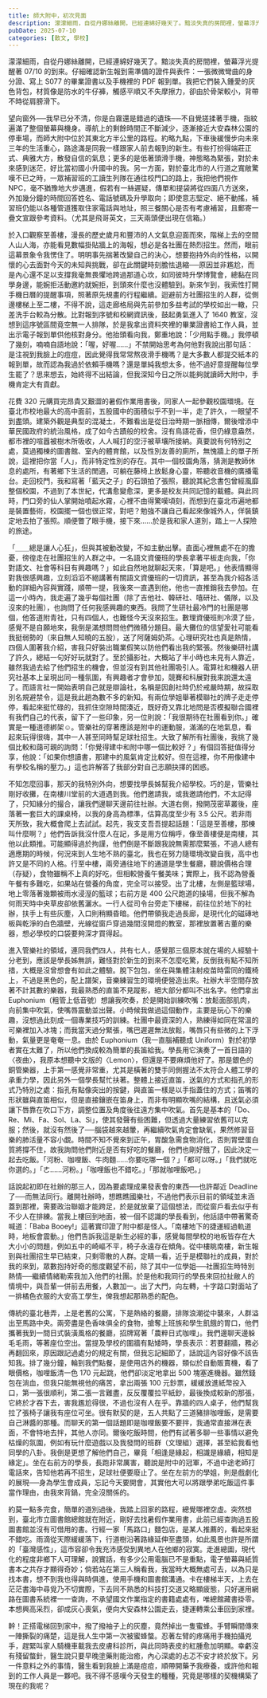 ```yaml
---
title: 師大附中，初次見面
description: 濛濛細雨，自從丹娜絲離開，已經連綿好幾天了。黯淡失真的房間裡，螢幕浮光提醒著 07/10 的到來。仔細確認新生報到需準備的證件與表件：一張微微彎曲的身分證、寫上 S077 的畢業證書以及手機裡的 PD……
pubDate: 2025-07-10
categories: [散文, 學校]
---
```


濛濛細雨，自從丹娜絲離開，已經連綿好幾天了。黯淡失真的房間裡，螢幕浮光提醒著 07/10 的到來。仔細確認新生報到需準備的證件與表件：一張微微彎曲的身分證、寫上 S077 的畢業證書以及手機裡的 PDF 報到單。我把它們裝入鍾愛的灰色背包，材質像是防水的牛仔褲，觸感平順又不失摩擦力，卻由於骨架較小，背帶不時從肩膀滑下。

望向窗外──我早已分不清，你是白霧還是錯過的遺珠──不自覺搓揉著手機，指紋遍滿了整個螢幕與機身。導航上的剩餘時間正不斷減少，逐漸接近大安森林公園的停車場，而師大附中位於其東北方半公里的路程。約略九點，下車後緩慢步向未來三年的生活重心，路途滿是同我一樣跟家人前去報到的新生。有些打扮得端莊正式、典雅大方，散發自信的氣息；更多的是低著頭滑手機，神態略為緊張，對於未來感到迷茫，好比當初國小升國中的我。另一方面，對於臺北市的人行道之寬敞驚嘆不已之時，一眾補習班的工讀生列隊在通往校門口的路上，我把他們視作 NPC，毫不猶豫地大步邁進，假若有一絲遲疑，傳單和提袋將從四面八方送來，外加幾分鐘的時間回答姓名、電話號碼及升學取向；即使意志堅定、絕不動搖，補習班仍能以各種管道獲取住家電話與地址，照三餐關心是否有考慮補習，且郵寄一疊文宣跟參考資料。（尤其是飛哥英文，三天兩頭便出現在信箱。）

於入口觀察至善樓，漫長的歷史歲月和豐沛的人文氣息迎面而來，階梯上去的空間人山人海，亦能看見數幅掛貼牆上的海報，想必是各社團在熱烈招生。然而，眼前這幕景象令我愣住了。明明事先揣著改變自己的決心，想要抱持外向的性格，以開懷的心去面對今天的未知與挑戰，卻在此關鍵時刻膽怯退縮──原因並非尷尬，而是內心還不足以支撐我毫無畏懼地跨過那道心坎，如同彼時升學博覽會，總黏在同學身邊，能婉拒活動邀約就婉拒，到頭來什麼也沒體驗到。新來乍到，我索性打開手機日曆的提醒事項，照著原先規畫的行程繼續。迴避前方社團招生的人群，從側邊樓梯上至二樓，不得不說，這走廊格局與先前參加多益考試的學校如出一轍，只差洗手台較為分散。比對報到序號和校網資訊後，鼓起勇氣進入了 1640 教室，沒想到這序號區間竟空無一人排隊，於是我拿出資料夾裡的畢業證書給工作人員，並出示電子報到單供他核對身分。他抬頭看向我，鄭重地說：「少用點手機。」我停頓了幾刻，喃喃自語地說：「喔，好喔……」不禁開始思考為何他對我說出那句話：是注視到我臉上的痘痘，因此覺得我常常熬夜滑手機嗎？是大多數人都提交紙本的報到單，故而認為我過於依賴手機嗎？還是單純我想太多，他不過好意提醒每位學生罷了？思來想去，始終得不出結論，但我深知今日之所以能夠就讀師大附中，手機肯定大有貢獻。

花費 320 元購買完昂貴又艱澀的暑假作業用書後，同家人一起參觀校園環境。在臺北市校地最大的高中面前，五股國中的面積似乎不到一半，走了許久，一眼望不到盡頭。建築外觀是典型的混凝土，不難看出是從日治時期一脈相傳，爾後增添中華民國政府的統治風格，成了如今古蹟般的校舍。沒有鳥語花香，但仍綠意盎然，都市裡的喧囂被樹木所吸收，人人喊打的空汙被草壤所接納。真要說有何特別之處，莫過獨棟的圖書館、室內的體育館，以及性別友善的廁所，無愧牆上的單子所說，這裡把你當「人」，而非特定性別的存在。其中一個校園角落，猜測是教師休息的處所，有著鄉下生活的閒適，可躺在藤椅上放鬆身心靈，聆聽收音機的廣播電台。走回校門，我和寫著「藍天之子」的石頭拍了張照，聽說其紀念書包曾經風靡整個校園，不過到了本世紀，代溝愈變愈深，更多是校友共同記憶的載體。與此同時，門口旁的仙人掌開始噴起水霧，心裡不由得驚嘆頃刻，而想到在臺北市遍地都是裝置藝術，校園擺一個也很正常，對吧？勉強不讓自己看起來像城外人，佯裝鎮定地去拍了張照。順便瞥了眼手機，接下來……於是我和家人道別，踏上一人探險的旅途。

「＿＿總是讓人心狂」，但與其被動改變，不如主動出擊。直面心裡無處不在的擔憂，徬徨走在社團招生的人群之中。一名語文資優班的學長拿著平板走向我，「你對語文、社會等科目有興趣嗎？」如此自然地就聊起天來，「算是吧。」他表情顯得對我很感興趣，立刻滔滔不絕講著有關語文資優班的一切資訊，甚至為我介紹各活動的詳細內容與實踐，順帶一提，我後來一直遇到他，他也一直推銷我去參加。在這一小時內，我走遍了幾乎每個社團（除了吉他社、韓研社、嘻研社、儀隊，以及沒來的社團），也詢問了任何我感興趣的東西。我問了生研社最冷門的社團是哪個，他答道附青社，只有四個人，也難怪今天沒來招生。數理資優班則冷漠了些，感覺不是自願地來，我倒是滿想問問他們微積分題目。最大攤位的信望愛社可能看我挺弱勢的（來自無人知曉的五股），送了阿薩姆奶茶。心理研究社也真是熱情，四個人圍著我介紹，害我只好裝出職業假笑以防他們看出我的緊張。然後樂研社講了許久，總結一句好好玩就對了。至於攝影社，大概站了半小時也未見有人靠近，雖然我過去給了他們招生的機會，但並沒有到其他社團吸引人。電算社和機器人研究社基本上呈現出同一種氛圍，有興趣者才會參加，競賽和科展對我來說還太遠了。而語言社一開始表明自己就是辯論社，名稱是因創社時仍於戒嚴時期，故採取別名規避禁令，這是我此趟為數不多的新知。有兩位學姐舉著模聯社的牌子走走停停，看起來挺忙碌的，我抓住空隙時間湊近，既好奇又靠北地問是否模擬聯合國裡有我們自己的代表，留下了一些印象，另一位則說：「我很期待在社團看到你。」確實是一種道德綁架☺。管樂社的穿著應該是附中的運動服，滿滿的在地氣息，看起來玩得很嗨，其中一人甚至同時幫足球社招生。大致了解所有社團後，我挑了幾個比較和藹可親的詢問：「你覺得建中和附中哪一個比較好？」有個回答挺值得分享，他說：「如果你想讀書，那建中的風氣肯定比較好。但在這裡，你不用像建中有學校名稱的壓力。」這也許解答了我部分對自己志願抉擇的困惑。

不知怎麼回事，那天的我特別外向，想要找學長姊幫我介紹學校。巧的是，管樂社剛好收攤，在南樓川堂前的大道遇到我。他們邀請我，或我邀請他們，不太記得了，只知緣分的撮合，讓我們邊聊天邊前往社辦。大道右側，撥開茂密草叢後，座落著一套巨大的課桌椅，以我的身高為標準，估算高度至少有 3.5 公尺。若非雨天所致，我大概會爬上去試試。起先，我支支吾吾提起話題：「這是至善樓，那棟叫什麼啊？」他們告訴我沒什麼人在記，多是用方位稱呼，像至善樓便是南樓，其他以此類推。可能顯得過於拘謹，他們倒是不斷跟我說無需那麼緊張，不過人總有適應期的時候，何況來到人生地不熟的臺北，我也在努力隨環境改變自我，高中也許又是不同的人格。行至中樓，兩旁通往地下的通道是學生餐廳，聽說價格合理（存疑），食物雖稱不上真的好吃，但相較營養午餐美味；實際上，我不認為營養午餐有多難吃，如果站在營養的角度，完全可以接受。出了北樓，左側是籃球場，地上零落著幾顆被雨水浸溼的籃球；右前方是 400 公尺跑道的操場，但我不解為何雨天時中央草皮卻依舊灑水。一行人從司令台旁走下樓梯，前往位於地下的社辦，扶手上有些灰塵，入口則稍顯昏暗。他們帶領我走過長廊，是現代化的磁磚地板與乾淨的白色牆壁，光線從窗戶穿過幾間沒開燈的教室，那裡放置著古董的樂器，想必學校的口袋要夠深才買得起。

進入管樂社的領域，連同我們四人，共有七人，感覺那三個原本就在場的人經驗十分老到，應該是學長姊無誤，難怪對於新生的到來不怎麼吃驚，反倒我有點不知所措，大概是沒曾想會有如此之體驗。脫下包包，坐在與集體注射疫苗時雷同的鐵椅上，不過是黑色的，配上譜架，音樂練習生的環境便營造出來。社辦大半空間存放著不計其數的樂器，我最熟悉的直笛不見蹤影，絕大部分都叫不出名字。他們拿出 Euphonium（粗管上低音號）想讓我吹奏，於是開始訓練吹嘴：放鬆面部肌肉，向前集中吹氣，使嘴唇震動並出聲。小時候我做過這個動作，主要是玩心下的樂趣，沒想過此刻成一個專業技巧的訓練。社團中最資深的人，熟練得如同在常溫的可樂裡加入冰塊；而我當天過分緊張，嘴巴遲遲無法放鬆，嘴唇只有些微的上下浮動，氣量更是奄奄一息。由於 Euphonium（我一直腦補聽成 Uniform）對於初學者實在太難了，所以他們換成較為簡單的長笛給我。學長用它演奏了一首日語的〈夜曲〉，我原本想聽中文版的〈Lemon〉，但還是不要麻煩他好了。那是銀色的銅管樂器，上手第一感覺非常重，尤其是橫著的雙手同側握法不太符合人體工學的承重力學，因此另外一個學長幫忙扶著。整體上接近直笛，送氣的方式和指孔的形式乃特別之處：指孔有點像突出的按鍵，與直笛一樣是以手指蓋住的方式；笛嘴的形狀雖與直笛相似，但是直接鑲嵌在笛身上，而非有明顯吹嘴的結構，且送氣必須讓下唇靠在吹口下方，調整位置及角度後往遠方集中吹氣。首先是基本的「Do、Re、Mi、Fa、Sol、La、Si」，使其發聲有些困難，但透過大量練習依舊可以克服；然後，就沒有然後了──腦袋越來越暈，再繼續吹氣肯定會缺氧，果然修習音樂的肺活量不容小覷。時間不知不覺來到正午，胃酸急需食物消化，否則胃壁蛋白質將撐不住，故我詢問他們附近是否有好吃的餐廳，他們也剛好餓了，因此決定一起去吃飯。「河粉、咖哩飯、牛肉麵……你要吃哪一個？」「都可以呀。」「我們就吃你選的。」「ㄜ……河粉。」「咖哩飯也不錯吃。」「那就咖哩飯吧。」

話說起初即在社辦的那三人，因為要處理成果發表會的東西──也許鄰近 Deadline 了──而無法同行。離開社辦時，想瞧瞧國樂社，不過他們表示目前的領域並未涵蓋到那裡，需要政治聯姻才能跨足，於是就放棄了這個想法，而從窗戶看去似乎有不少人在排練。當我上樓回到地面，被一個不認識的學長看到，他話語中帶著驚奇喊道：「Baba Booey!」這著實印證了附中都是怪人。「南樓地下的捷運經過軌道時，地板會震動。」他們告訴我這是新生必經的事，感覺每間學校的地板皆存在大大小小的問題，例如五中的崎嶇不平，椅子永遠存在傾角。從中樓眺南樓，新生報到與社團招生早已結束，只剩零散的人群。定睛一看，近乎是模聯社的成員，對於我的來到，眾數抱持好奇的態度觀望不前，除了其中一位學姐──社團招生時特別熱情──繼續情緒勒索我加入他們的社團。於是他和我同行的學長來回拉扯敝人的情境中，與吾輩一併前去用餐，人數加一。出了大門，向左轉，十字路口對面站了一排橘色衣服的大安高工學生，俾我想起那熟悉的配色。

傳統的臺北巷弄，上是老舊的公寓，下是熱絡的餐廳，排隊浪潮從中襲來，人群溢出至馬路中央。兩旁盡是色香味俱全的食物，搶奪上班族和學生飢餓的胃口，他們攜著我到一間日式裝潢風格的餐廳，招牌寫著「農粹日式咖哩」。我們邊聊天邊躲毛毛雨，等著座位空出。當提及學校的圍牆有點矮時，學長表示：若要翻牆，務必再翻回來，原因跟記過處分的規定有關，但我忘記細節了，話說這內容好像不該告知我。排了幾分鐘，輪到我們點餐，是使用店外的機器，類似於自動販賣機，看了眼價格，咖哩飯清一色 170 元起跳，他們卻淡定地拿出 500 塊塞進機器。雖然錢包在淌血，但我只能無視他的痛苦，拿出兩張 100 元鈔票，緩緩放進紙幣投入口，第一張很順利，第二張一言難盡，反反覆覆拉平紙鈔，最後換成較新的那張，它終於才吞下去，害我尷尬得很，不過也沒有人在乎。靠牆的四人桌子，他們幫我拉了張椅子讓我有座位可坐。很有默契的是，五人共點了三道豬排咖哩飯，是需要自己淋醬的那種。而聊天的第一個話題即是咖哩飯要不要拌，我通常直接淋在表面，不會特地去拌，其他人亦同。爾後吃飯時間，他們有試著多聊一些事情以避免枯燥的氛圍，例如有玩什麼遊戲以及我發問的班群（文理組）選擇，甚至給我看他同學的八卦。我倒是更想了解他們自己，畢竟「相逢是緣起，相識是緣續，相知是緣定」。坐在右前方的學長，長跑非常厲害，聽說是附中的冠軍，不過中途老師打電話來，告知他若再不招生，足球社便要廢止了。坐在左前方的學姐，則是戲劇化的展現──身為學生會成員，忘記今天要開會，其實他大可以將跟學弟吃飯這件事當作理由，由我來背鍋，完全沒關係的。

約莫一點多完食，簡單的道別過後，我踏上回家的路程，總覺哪裡空虛。突然想到，臺北市立圖書館總館就在附近，剛好去找暑假作業用書，此前已經查詢過五股圖書館並沒有可借用的書。行經一家「馬路口」麵包店，是某人推薦的，看起來挺不錯吃。雨滴從天際緩緩落下，行道樹沿著路緣延伸至盡頭，如此風景也許是所謂的「臺灣感性」，這市容卻令我充沛感受到異地人在他鄉的寂寞。走進總圖，現代化的程度非鄉下人可理解，說實話，有多少公用電腦已不是重點，電子螢幕與紙質書本之共存才顯得奇妙；倘若站在第三人稱看我，我當時大概無處可去，以為只是找本書，想不到我也得與時俱進，使用手機和圖書館溝通。卡在樓梯半天，上去在茫茫書海中尋覓乃不切實際，下去同不熟悉的科技打交道又略顯疲態，只好運用網路在圖書系統裡一一查詢，不承望國文作業指定的書籍處處有，唯總館藏書掛零。本想興高采烈，卻成灰心喪氣，便向大安森林公園走去，捷運轉乘公車回到家裡。

幹！正搭電梯回到家中，撥了撥袖子上的灰塵，竟然掉出一隻蜜蜂。手臂瞬間傳來一陣撕裂的痛楚，這是我人生中第一次被蜜蜂螫。忍著左臂的疼痛用手機拍攝兇手，趕緊叫家人騎機車載我去皮膚科診所，與此同時表皮的紅腫愈加明顯。幸虧沒有殘留螫針，醫生說只要早晚塗藥則能治癒，內心深處的忐忑不安才終於放下。另一件意料之外的事情，醫生看到我臉上滿是痘痘，順帶開藥予我療養，或許他和報到的工作人員是一夥吧。我不得不感嘆今天發生的種種，究竟是哪樣的契機構築了現在的我呢？
